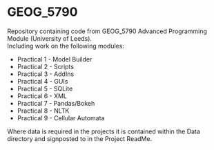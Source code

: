 # GEOG_5790
Repository containing code from GEOG_5790 Advanced Programming Module (University of Leeds).  
Including work on the following modules:  
* Practical 1 - Model Builder
* Practical 2 - Scripts
* Practical 3 - AddIns
* Practical 4 - GUIs 
* Practical 5 - SQLite
* Practical 6 - XML
* Practical 7 - Pandas/Bokeh
* Practical 8 - NLTK
* Practical 9 - Cellular Automata

Where data is required in the projects it is contained within the Data directory and signposted to in the Project ReadMe.  

